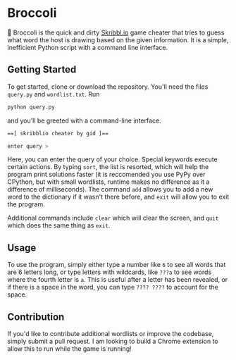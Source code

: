 # Broccoli

🥦 Broccoli is the quick and dirty [Skribbl.io](https://skribbl.io) game cheater that tries to guess what word the host is drawing based on the given information. It is a simple, inefficient Python script with a command line interface.

## Getting Started

To get started, clone or download the repository. You'll need the files `query.py` and `wordlist.txt`. Run

```bash
python query.py
```

and you'll be greeted with a command-line interface.

```bash
==[ skribblio cheater by gid ]==

enter query >
```

Here, you can enter the query of your choice. Special keywords execute certain actions. By typing `sort`, the list is resorted, which will help the program print solutions faster (it is reccomended you use PyPy over CPython, but with small wordlists, runtime makes no difference as it a difference of milliseconds). The command `add` allows you to add a new word to the dictionary if it wasn't there before, and `exit` will allow you to exit the program.

Additional commands include `clear` which will clear the screen, and `quit` which does the same thing as `exit`.

## Usage

To use the program, simply either type a number like `6` to see all words that are 6 letters long, or type letters with wildcards, like `???a` to see words where the fourth letter is `a`. This is useful after a letter has been revealed, or if there is a space in the word, you can type `???? ????` to account for the space.

## Contribution

If you'd like to contribute additional wordlists or improve the codebase, simply submit a pull request. I am looking to build a Chrome extension to allow this to run while the game is running!
